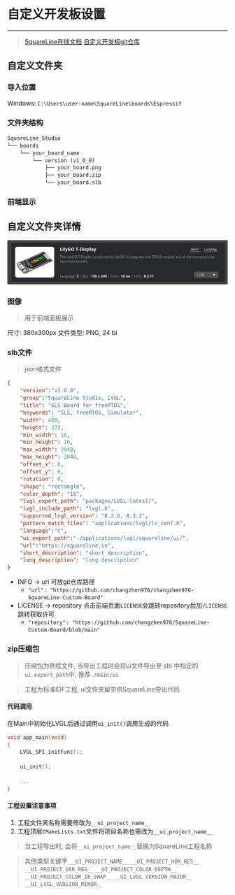 # 自定义开发板设置
----

> [SquareLine在线文档](https://docs.squareline.io/docs/obp/)
> [自定义开发板git仓库](https://github.com/changzhen976/SquareLine-Custom-Board)

## 自定义文件夹

### 导入位置

Windows: `C:\Users\user-name\SquareLine\boards\Espressif`

### 文件夹结构

```txt
SquareLine_Studio
└── boards
    └── your_board_name
        └── version (v1_0_0)
            ├── your_board.png
            ├── your_board.zip
            └── your_board.slb
```

### 前端显示

## 自定义文件夹详情

![前端显示](vx_images/464463037225728.png)

### 图像

> 用于前端面板展示

尺寸: 380x300px
文件类型: PNG, 24 bi

### slb文件

> json格式文件

```json
{
    "version":"v1.0.0",
    "group":"SquareLine Studio, LVGL",
    "title": "SLS Board for freeRTOS",
    "keywords": "SLS, freeRTOS, Simulator",
    "width": 480,
    "height": 272,
    "min_width": 16,
    "min_height": 16,
    "max_width": 2048,
    "max_height": 2048,
    "offset_x": 0,
    "offset_y": 0,
    "rotation": 0,
    "shape": "rectangle",
    "color_depth": "16",
    "lvgl_export_path": "packages/LVGL-latest/",
    "lvgl_include_path": "lvgl.h",
    "supported_lvgl_version": "8.2.0, 8.3.2",
    "pattern_match_files": "applications/lvgl/lv_conf.h",
    "language":"C",
    "ui_export_path":"./applications/lvgl/squareline/ui/",
    "url":"https://squareline.io",
    "short_description": "short description",
    "long_description": "long description"
}
```

- INFO       ->     url  可放git仓库路径
    - `"url": "https://github.com/changzhen976/changzhen976-SquareLine-Custom-Board"`
- LICENSE  ->     repository  点击前端页面`LICENSE`会跳转repository后加`/LICENSE`跳转获取许可
    - `"repository": "https://github.com/changzhen976/SquareLine-Custom-Board/blob/main"`

### zip压缩包

> 压缩包为例程文件, 当导出工程时会将ui文件导出至 slb 中指定的`ui_export_path`中, 推荐`./main/ui`

> 工程为标准IDF工程, ui文件夹留空供SquareLine导出代码

#### 代码调用

在Main中初始化LVGL后通过调用`ui_init()`调用生成的代码

```c
void app_main(void)
{   
    LVGL_SPI_initFunc();

    ui_init();
    
    ...  
}
```

#### 工程设置注意事项

1. 工程文件夹名称需要修改为`__ui_project_name__`
2. 工程顶层`CMakeLists.txt`文件将项目名称也需改为`__ui_project_name__`

> 当工程导出时, 会将`__ui_project_name__`替换为SquareLine工程名称

> 其他类型关键字
>  `__UI_PROJECT_NAME__`
>   `__UI_PROJECT_HOR_RES__`
>   `__UI_PROJECT_VER_RES__`
>   `__UI_PROJECT_COLOR_DEPTH__`
>   `__UI_PROJECT_COLOR_16_SWAP__`
>   `__UI_LVGL_VERSION_MAJOR__`
>   `__UI_LVGL_VERSION_MINOR__`